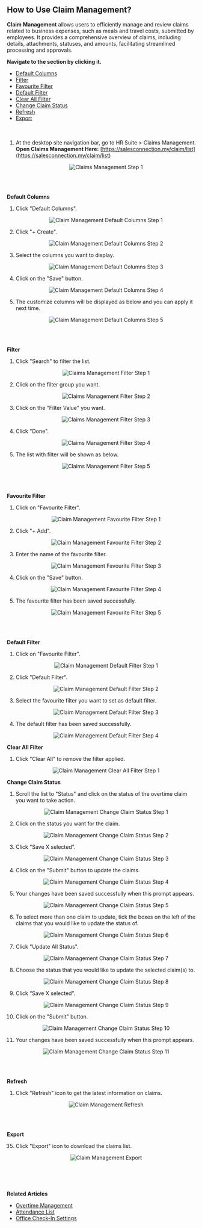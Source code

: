 ## How to Use Claim Management?

**Claim Management** allows users to efficiently manage and review claims related to business expenses, such as meals and travel costs, submitted by employees. It provides a comprehensive overview of claims, including details, attachments, statuses, and amounts, facilitating streamlined processing and approvals.

**Navigate to the section by clicking it.**<br>

- [Default Columns](#section1)<br>
- [Filter](#section2)<br>
- [Favourite Filter](#section3)<br>
- [Default Filter](#section4)<br>
- [Clear All Filter](#section5)<br>
- [Change Claim Status](#section6)<br>
- [Refresh](#section7)<br>
- [Export](#section8)
<br><br><br>

1. At the desktop site navigation bar, go to HR Suite > Claims Management.<br>
   **Open Claims Management Here:** [https://salesconnection.my/claim/list](https://salesconnection.my/claim/list)<br>

   <p align="center">
      <img src="img2/Claims_Management_Step_1.png" alt="Claims Management Step 1">
   </p>
   <br><br>

**Default Columns**

1. Click "Default Columns".

   <p align="center">
      <img src="img2/Claim_Management_Default_Columns_Step_1.png" alt="Claim Management Default Columns Step 1">
   </p>

2. Click "+ Create".

   <p align="center">
      <img src="img2/Claim_Management_Default_Columns_Step_2.png" alt="Claim Management Default Columns Step 2">
   </p>

3. Select the columns you want to display.

   <p align="center">
      <img src="img2/Claim_Management_Default_Columns_Step_3.png" alt="Claim Management Default Columns Step 3">
   </p>

4. Click on the "Save" button.

   <p align="center">
      <img src="img2/Claim_Management_Default_Columns_Step_4.png" alt="Claim Management Default Columns Step 4">
   </p>

5. The customize columns will be displayed as below and you can apply it next time.

   <p align="center">
      <img src="img2/Claim_Management_Default_Columns_Step_5.png" alt="Claim Management Default Columns Step 5">
   </p>
   <br><br>

<a id="section2"></a>

**Filter**  

1. Click "Search" to filter the list.

   <p align="center">
      <img src="img2/Claim_Management_Filter_Step_1.png" alt="Claims Management Filter Step 1">
   </p>
  
2. Click on the filter group you want.

   <p align="center">
      <img src="img2/Claim_Management_Filter_Step_2.png" alt="Claims Management Filter Step 2">
   </p>

3. Click on the "Filter Value" you want.

   <p align="center">
     <img src="img2/Claim_Management_Filter_Step_3.png" alt="Claims Management Filter Step 3">
   </p>

4. Click "Done".

   <p align="center">
     <img src="img2/Claim_Management_Filter_Step_4.png" alt="Claims Management Filter Step 4">
   </p>

5. The list with filter will be shown as below.

   <p align="center">
      <img src="img2/Claim_Management_Filter_Step_5.png" alt="Claims Management Filter Step 5">
   </p>
   <br><br>

<a id="section3"></a>
 
**Favourite Filter**  

1. Click on "Favourite Filter".

    <p align="center">
      <img src="img2/Claim_Management_Favourite_Filter_Step_1.png" alt="Claim Management Favourite Filter Step 1">
    </p>

2. Click "+ Add".

   <p align="center">
     <img src="img2/Claim_Management_Favourite_Filter_Step_2.png" alt="Claim Management Favourite Filter Step 2">
   </p>

3. Enter the name of the favourite filter.

   <p align="center">
     <img src="img2/Claim_Management_Favourite_Filter_Step_3.png" alt="Claim Management Favourite Filter Step 3">
   </p>

4. Click on the "Save" button.

   <p align="center">
     <img src="img2/Claim_Management_Favourite_Filter_Step_4.png" alt="Claim Management Favourite Filter Step 4">
   </p>

5. The favourite filter has been saved successfully.

   <p align="center">
     <img src="img2/Claim_Management_Favourite_Filter_Step_5.png" alt="Claim Management Favourite Filter Step 5">
   </p>
   <br><br>

<a id="section4"></a>
 
**Default Filter**

1. Click on "Favourite Filter".

   <p align="center">
     <img src="img2/Claim_Management_Default_Filter_Step_1.png" alt="Claim Management Default Filter Step 1">
   </p>

2. Click "Default Filter".

   <p align="center">
     <img src="img2/Claim_Management_Default_Filter_Step_2.png" alt="Claim Management Default Filter Step 2">
   </p>

3. Select the favourite filter you want to set as default filter.

   <p align="center">
     <img src="img2/Claim_Management_Default_Filter_Step_3.png" alt="Claim Management Default Filter Step 3">
   </p>

4. The default filter has been saved successfully.

   <p align="center">
     <img src="img2/Claim_Management_Default_Filter_Step_4.png" alt="Claim Management Default Filter Step 4">
   </p>

<a id="section5"></a>

**Clear All Filter**

1. Click "Clear All" to remove the filter applied.

   <p align="center">
     <img src="img2/Claim_Management_Clear_All_Filter_Step_1.png" alt="Claim Management Clear All Filter Step 1">
   </p>

<a id="section6"></a>
 
**Change Claim Status**

1. Scroll the list to "Status" and click on the status of the overtime claim you want to take action.

   <p align="center">
     <img src="img2/Claim_Management_Change_Claim_Status_Step_1.png" alt="Claim Management Change Claim Status Step 1">
   </p>

2. Click on the status you want for the claim.

   <p align="center">
      <img src="img2/Claim_Management_Change_Claim_Status_Step_2.png" alt="Claim Management Change Claim Status Step 2">
   </p>

3. Click "Save X selected".

   <p align="center">
      <img src="img2/Claim_Management_Change_Claim_Status_Step_3.png" alt="Claim Management Change Claim Status Step 3">
   </p>

4. Click on the "Submit" button to update the claims.

   <p align="center">
      <img src="img2/Claim_Management_Change_Claim_Status_Step_4.png" alt="Claim Management Change Claim Status Step 4">
   </p>

5. Your changes have been saved successfully when this prompt appears.

   <p align="center">
     <img src="img2/Claim_Management_Change_Claim_Status_Step_5.png" alt="Claim Management Change Claim Status Step 5">
   </p>

6. To select more than one claim to update, tick the boxes on the left of the claims that you would like to update the status of.

   <p align="center">
      <img src="img2/Claim_Management_Change_Claim_Status_Step_6.png" alt="Claim Management Change Claim Status Step 6">
   </p>

7. Click "Update All Status".

   <p align="center">
     <img src="img2/Claim_Management_Change_Claim_Status_Step_7.png" alt="Claim Management Change Claim Status Step 7">
   </p>

8. Choose the status that you would like to update the selected claim(s) to.

   <p align="center">
      <img src="img2/Claim_Management_Change_Claim_Status_Step_8.png" alt="Claim Management Change Claim Status Step 8">
   </p>

9. Click “Save X selected”.

   <p align="center">
      <img src="img2/Claim_Management_Change_Claim_Status_Step_9.png" alt="Claim Management Change Claim Status Step 9">
   </p>

10. Click on the "Submit" button.

    <p align="center">
      <img src="img2/Claim_Management_Change_Claim_Status_Step_10.png" alt="Claim Management Change Claim Status Step 10">
    </p>

11. Your changes have been saved successfully when this prompt appears.

    <p align="center">
      <img src="img2/Claim_Management_Change_Claim_Status_Step_11.png" alt="Claim Management Change Claim Status Step 11">
    </p>
    <br><br>

<a id="section7"></a>
 
**Refresh**  

1. Click "Refresh" icon to get the latest information on claims.

   <p align="center">
      <img src="img2/Claim_Management_Refresh.png" alt="Claim Management Refresh">
   </p>
   <br><br>

<a id="section8"></a>
 
**Export** 

35. Click "Export" icon to download the claims list.

    <p align="center">
      <img src="img2/Claim_Management_Export.png" alt="Claim Management Export">
    </p>
    <br><br><br>

**Related Articles**
- [Overtime Management](Overtime_Management.md)
- [Attendance List](Attendance_List.md)
- [Office Check-In Settings](Office_Check_In_Settings.md)
